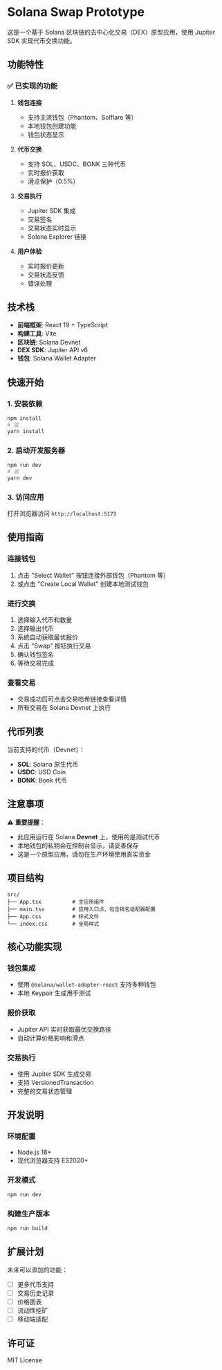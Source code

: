 # Solana Swap Prototype

这是一个基于 Solana 区块链的去中心化交易（DEX）原型应用，使用 Jupiter SDK 实现代币交换功能。

## 功能特性

### ✅ 已实现的功能

1. **钱包连接**
   - 支持主流钱包（Phantom、Solflare 等）
   - 本地钱包创建功能
   - 钱包状态显示

2. **代币交换**
   - 支持 SOL、USDC、BONK 三种代币
   - 实时报价获取
   - 滑点保护（0.5%）

3. **交易执行**
   - Jupiter SDK 集成
   - 交易签名
   - 交易状态实时显示
   - Solana Explorer 链接

4. **用户体验**
   - 实时报价更新
   - 交易状态反馈
   - 错误处理

## 技术栈

- **前端框架**: React 19 + TypeScript
- **构建工具**: Vite
- **区块链**: Solana Devnet
- **DEX SDK**: Jupiter API v6
- **钱包**: Solana Wallet Adapter

## 快速开始

### 1. 安装依赖
```bash
npm install
# 或
yarn install
```

### 2. 启动开发服务器
```bash
npm run dev
# 或
yarn dev
```

### 3. 访问应用
打开浏览器访问 `http://localhost:5173`

## 使用指南

### 连接钱包
1. 点击 "Select Wallet" 按钮连接外部钱包（Phantom 等）
2. 或点击 "Create Local Wallet" 创建本地测试钱包

### 进行交换
1. 选择输入代币和数量
2. 选择输出代币
3. 系统自动获取最优报价
4. 点击 "Swap" 按钮执行交易
5. 确认钱包签名
6. 等待交易完成

### 查看交易
- 交易成功后可点击交易哈希链接查看详情
- 所有交易在 Solana Devnet 上执行

## 代币列表

当前支持的代币（Devnet）：
- **SOL**: Solana 原生代币
- **USDC**: USD Coin
- **BONK**: Bonk 代币

## 注意事项

⚠️ **重要提醒**：
- 此应用运行在 Solana **Devnet** 上，使用的是测试代币
- 本地钱包的私钥会在控制台显示，请妥善保存
- 这是一个原型应用，请勿在生产环境使用真实资金

## 项目结构

```
src/
├── App.tsx          # 主应用组件
├── main.tsx         # 应用入口点，包含钱包适配器配置
├── App.css          # 样式文件
└── index.css        # 全局样式
```

## 核心功能实现

### 钱包集成
- 使用 `@solana/wallet-adapter-react` 支持多种钱包
- 本地 Keypair 生成用于测试

### 报价获取
- Jupiter API 实时获取最优交换路径
- 自动计算价格影响和滑点

### 交易执行
- 使用 Jupiter SDK 生成交易
- 支持 VersionedTransaction
- 完整的交易状态管理

## 开发说明

### 环境配置
- Node.js 18+
- 现代浏览器支持 ES2020+

### 开发模式
```bash
npm run dev
```

### 构建生产版本
```bash
npm run build
```

## 扩展计划

未来可以添加的功能：
- [ ] 更多代币支持
- [ ] 交易历史记录
- [ ] 价格图表
- [ ] 流动性挖矿
- [ ] 移动端适配

## 许可证

MIT License

